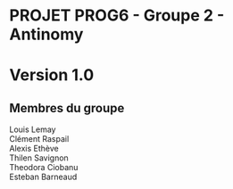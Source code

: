 # PROJET PROG6 - Groupe 2 - Antinomy
# Version 1.0

## Membres du groupe


Louis Lemay<br>
Clément Raspail<br>
Alexis Ethève<br>
Thilen Savignon<br>
Theodora Ciobanu<br>
Esteban Barneaud<br>

